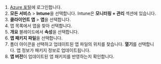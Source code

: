 
1. [Azure 포털](https://portal.azure.com)에 로그인합니다.  
2. **모든 서비스** > **Intune**을 선택합니다. Intune은 **모니터링 + 관리** 섹션에 있습니다.  
3. **클라이언트 앱** > **앱**을 선택합니다.
4. 앱 목록에서 앱을 찾아 선택합니다.  
5. **개요** 블레이드에서 **속성**을 선택합니다.  
6. **앱 패키지 파일**을 선택합니다.  
7. 폴더 아이콘을 선택하고 업데이트된 앱 파일의 위치를 찾습니다. **열기**를 선택합니다. 앱 정보가 패키지 정보로 업데이트됩니다.  
8. **앱 버전**이 업데이트된 앱 패키지를 반영하는지 확인합니다.  
